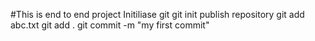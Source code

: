 #This is end to end project
Initiliase git   git init
publish repository
git add abc.txt
git add .
git commit -m "my first commit"